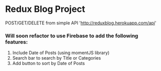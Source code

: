 # Redux Blog Project

POST/GET/DELETE from simple API 'http://reduxblog.herokuapp.com/api'

### Will soon refactor to use Firebase to add the following features:

1. Include Date of Posts (using momentJS library)
2. Search bar to search by Title or Categories
3. Add button to sort by Date of Posts
